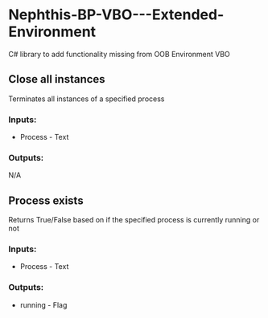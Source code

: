 # Nephthis-BP-VBO---Extended-Environment
C# library to add functionality missing from OOB Environment VBO

## Close all instances
Terminates all instances of a specified process

### Inputs:
* Process - Text

### Outputs:
N/A

## Process exists
Returns True/False based on if the specified process is currently running or not

### Inputs:
* Process - Text

### Outputs:
* running - Flag
